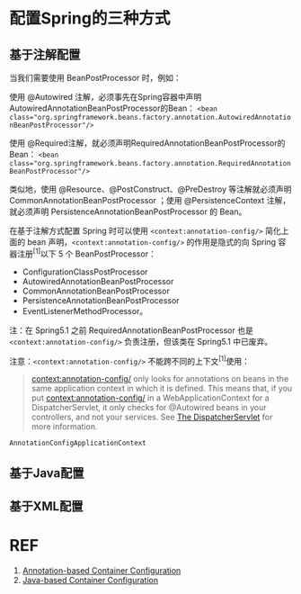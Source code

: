 # 配置Spring的三种方式

## 基于注解配置

当我们需要使用 BeanPostProcessor 时，例如：

使用 @Autowired 注解，必须事先在Spring容器中声明AutowiredAnnotationBeanPostProcessor的Bean：
`<bean class="org.springframework.beans.factory.annotation.AutowiredAnnotationBeanPostProcessor"/>`

使用 @Required注解，就必须声明RequiredAnnotationBeanPostProcessor的Bean：
`<bean class="org.springframework.beans.factory.annotation.RequiredAnnotationBeanPostProcessor"/>`

类似地，使用 @Resource、@PostConstruct、@PreDestroy 等注解就必须声明 CommonAnnotationBeanPostProcessor ；使用 @PersistenceContext 注解，就必须声明 PersistenceAnnotationBeanPostProcessor 的 Bean。

在基于注解方式配置 Spring 时可以使用 `<context:annotation-config/>` 简化上面的 bean 声明，`<context:annotation-config/>` 的作用是隐式的向 Spring 容器注册<sup>[1]</sup>以下 5 个 BeanPostProcessor：
- ConfigurationClassPostProcessor
- AutowiredAnnotationBeanPostProcessor
- CommonAnnotationBeanPostProcessor
- PersistenceAnnotationBeanPostProcessor
- EventListenerMethodProcessor。

注：在 Spring5.1 之前 RequiredAnnotationBeanPostProcessor 也是 `<context:annotation-config/>` 负责注册，但该类在 Spring5.1 中已废弃。

注意：`<context:annotation-config/>` 不能跨不同的上下文<sup>[1]</sup>使用：
><context:annotation-config/> only looks for annotations on beans in the same application context in which it is defined. This means that, if you put <context:annotation-config/> in a WebApplicationContext for a DispatcherServlet, it only checks for @Autowired beans in your controllers, and not your services. See [The DispatcherServlet](https://docs.spring.io/spring-framework/docs/current/reference/html/web.html#mvc-servlet) for more information.

`AnnotationConfigApplicationContext`


## 基于Java配置


 
## 基于XML配置


# REF

1. [Annotation-based Container Configuration](https://docs.spring.io/spring-framework/docs/current/reference/html/core.html#beans-annotation-config)
2. [Java-based Container Configuration](https://docs.spring.io/spring-framework/docs/current/reference/html/core.html#beans-java)